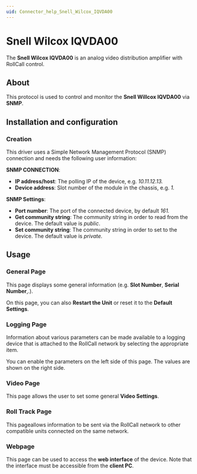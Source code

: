 ```yaml
---
uid: Connector_help_Snell_Wilcox_IQVDA00
---
```


# Snell Wilcox IQVDA00

The **Snell Wilcox IQVDA00** is an analog video distribution amplifier with RollCall control.

## About

This protocol is used to control and monitor the **Snell Willcox IQVDA00** via **SNMP**.

## Installation and configuration

### Creation

This driver uses a Simple Network Management Protocol (SNMP) connection and needs the following user information:

**SNMP CONNECTION**:

- **IP address/host**: The polling IP of the device, e.g. *10.11.12.13.*
- **Device address**: Slot number of the module in the chassis, e.g. *1.*

**SNMP Settings**:

- **Port number**: The port of the connected device, by default *161.*
- **Get community string**: The community string in order to read from the device. The default value is *public*.
- **Set community string**: The community string in order to set to the device. The default value is *private.*

## Usage

### General Page

This page displays some general information (e.g. **Slot Number**, **Serial Number**,.).

On this page, you can also **Restart the Unit** or reset it to the **Default Settings**.

### Logging Page

Information about various parameters can be made available to a logging device that is attached to the RollCall network by selecting the appropriate item.

You can enable the parameters on the left side of this page. The values are shown on the right side.

### Video Page

This page allows the user to set some general **Video Settings**.

### Roll Track Page

This pageallows information to be sent via the RollCall network to other compatible units connected on the same network.

### Webpage

This page can be used to access the **web interface** of the device. Note that the interface must be accessible from the **client PC**.
